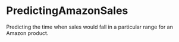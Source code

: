 # PredictingAmazonSales
Predicting the time when sales would fall in a particular range for an Amazon product.
